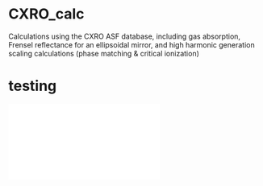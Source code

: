 # CXRO_calc
Calculations using the CXRO ASF database, including gas absorption, Frensel reflectance for an ellipsoidal mirror, and high harmonic generation scaling calculations (phase matching &amp; critical ionization)

# testing
![Ellipsoidal mirror deviation](/figures/EM_2D.pdf)
